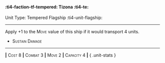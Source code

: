 #### :ti4-faction-tf-tempered: **Tizona** :ti4-te:

Unit Type: Tempered Flagship :ti4-unit-flagship: 

---

Apply +1 to the <span style="font-variant:small-caps;">Move</span> value of this ship if it would transport 4 units.

* <span style="font-variant:small-caps;">Sustain Damage</span> 

---

__|__ <span style="font-variant:small-caps;">Cost 8</span> __|__ <span style="font-variant:small-caps;">Combat 3</span> __|__ <span style="font-variant:small-caps;">Move 2</span> __|__ <span style="font-variant:small-caps;">Capacity 4</span> __|__
{ .unit-stats }
